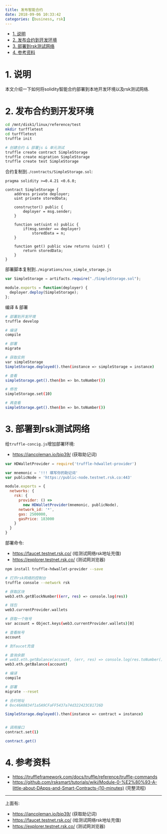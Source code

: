 ```yaml
---
title: 发布智能合约
date: 2018-09-06 10:33:42
categories: [business, rsk]
---
```


<!-- TOC -->

- [1. 说明](#1-说明)
- [2. 发布合约到开发环境](#2-发布合约到开发环境)
- [3. 部署到rsk测试网络](#3-部署到rsk测试网络)
- [4. 参考资料](#4-参考资料)

<!-- /TOC -->


<a id="markdown-1-说明" name="1-说明"></a>
# 1. 说明

本文介绍一下如何将solidity智能合约部署到本地开发环境以及rsk测试网络.

<a id="markdown-2-发布合约到开发环境" name="2-发布合约到开发环境"></a>
# 2. 发布合约到开发环境

```bash
cd /mnt/disk1/linux/reference/test
mkdir turffletest
cd turffletest
truffle init

# 创建合约 & 部署js & 单元测试
truffle create contract SimpleStorage
truffle create migration SimpleStorage
truffle create test SimpleStorage
```

合约复制到`./contracts/SimpleStorage.sol`:
```solidity
pragma solidity >=0.4.21 <0.6.0;

contract SimpleStorage {
    address private deployer;
    uint private storedData;

    constructor() public {
        deployer = msg.sender;
    }

    function set(uint n) public {
        if(msg.sender == deployer)
            storedData = n;
    }

    function get() public view returns (uint) {
        return storedData;
    }
}
```

部署脚本复制到`./migrations/xxx_simple_storage.js`
```javascript
var SimpleStorage = artifacts.require("./SimpleStorage.sol");

module.exports = function(deployer) {
  deployer.deploy(SimpleStorage);
};
```

编译 & 部署
```bash
# 部署到开发环境
truffle develop

# 编译
compile

# 部署
migrate

# 获取实例
var simpleStorage
SimpleStorage.deployed().then(instance => simpleStorage = instance)

# 查看
simpleStorage.get().then(bn => bn.toNumber())

# 修改
simpleStorage.set(10)

# 再查看
simpleStorage.get().then(bn => bn.toNumber())

```

<a id="markdown-3-部署到rsk测试网络" name="3-部署到rsk测试网络"></a>
# 3. 部署到rsk测试网络

给`truffle-concig.js`增加部署环境:

* https://iancoleman.io/bip39/ (获取助记词)

```js
var HDWalletProvider = require('truffle-hdwallet-provider')

var mnemonic = '!!! 填写你的助记词'
var publicNode = 'https://public-node.testnet.rsk.co:443'

module.exports = {
  networks: {
    rsk: {
      provider: () =>
        new HDWalletProvider(mnemonic, publicNode),
      network_id: '*',
      gas: 2500000,
      gasPrice: 183000
    }
  }
}
```

部署命令:

* https://faucet.testnet.rsk.co/ (给测试网络rsk地址充值)
* https://explorer.testnet.rsk.co/ (测试网浏览器)

```bash
npm install truffle-hdwallet-provider --save

# 打开rsk网络的控制台
truffle console --network rsk

# 获取区块
web3.eth.getBlockNumber((err, res) => console.log(res))

# 钱包
web3.currentProvider.wallets

# 获取一个账号
var account = Object.keys(web3.currentProvider.wallets)[0]

# 查看帐号
account

# 到faucet充值

# 查询余额
# web3.eth.getBalance(account, (err, res) => console.log(res.toNumber()))
web3.eth.getBalance(account)

# 编译
compile

# 部署
migrate --reset

# 合约地址
# 0xc46A0834f1a5A9CFaFF5437a74d322423C81726D

SimpleStorage.deployed().then(instance => contract = instance)


# 调用接口
contract.set(1)

contract.get()
```

<a id="markdown-4-参考资料" name="4-参考资料"></a>
# 4. 参考资料

* https://truffleframework.com/docs/truffle/reference/truffle-commands
* https://github.com/rsksmart/tutorials/wiki/Module-0-%E2%80%93-A-little-about-DApps-and-Smart-Contracts-(10-minutes) (完整流程) 

---

上面有:  

* https://iancoleman.io/bip39/ (获取助记词)
* https://faucet.testnet.rsk.co/ (给测试网络rsk地址充值)
* https://explorer.testnet.rsk.co/ (测试网浏览器)
